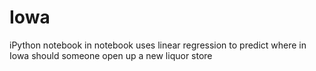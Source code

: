 # Iowa

iPython notebook in notebook uses linear regression to predict where in Iowa should someone open up a new liquor store
